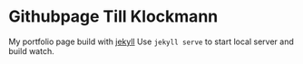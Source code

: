 # Githubpage Till Klockmann
My portfolio page build with [jekyll](https://jekyllrb.com/)
Use ``` jekyll serve ``` to start local server and build watch.